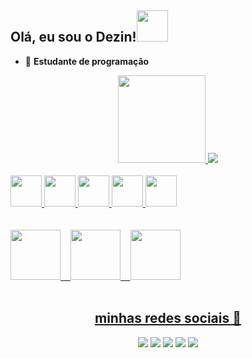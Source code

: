 ## Olá, eu sou o Dezin!<img src="https://media.giphy.com/media/12oufCB0MyZ1Go/giphy.gif" width="50">
- 👾 <b>Estudante de programação</b><br>
<div align="center">
  <a href="https://github.com/dezinelias">
  <img height="140em" src="https://github-readme-stats.vercel.app/api?username=dezinelias&show_icons=true&theme=midnight-purple&include_all_commits=true&count_private=true"/>
  <img src="https://github-readme-stats.vercel.app/api/top-langs/?username=dezinelias&layout=compact&theme=midnight-purple"/>
</div>
<div><br>
  
  <img height="50" width="50" src="https://cdn.jsdelivr.net/gh/devicons/devicon/icons/html5/html5-original.svg" />
  <img height="50" width="50" src="https://cdn.jsdelivr.net/gh/devicons/devicon/icons/css3/css3-original.svg" />
  <img height="50" width="50" src="https://cdn.jsdelivr.net/gh/devicons/devicon/icons/arduino/arduino-original.svg" />
  <img height="50" width="50" src="https://cdn.jsdelivr.net/gh/devicons/devicon/icons/python/python-original.svg" />
  <img height="50" width="50" src="https://cdn.jsdelivr.net/gh/devicons/devicon/icons/java/java-original.svg" /><br><br><br>
  <img height="80" width="80" src="https://cdn.jsdelivr.net/gh/devicons/devicon/icons/vscode/vscode-original-wordmark.svg" />   
  <img height="80" width="80" src="https://cdn.jsdelivr.net/gh/devicons/devicon/icons/pycharm/pycharm-original-wordmark.svg" />   
  <img height="80" width="80" src="https://cdn.jsdelivr.net/gh/devicons/devicon/icons/arduino/arduino-original-wordmark.svg" />
</div><br>
<center>
  <h2>minhas redes sociais 🤘</h2>
  <div>
  <a href="https://instagram.com/ohdezin" target="_blank"><img src="https://img.shields.io/badge/-Instagram-%23E4405F?style=for-the-badge&logo=instagram&logoColor=white"></a>
   <a href="https://br.pinterest/ohdezin" target="_blank"><img src="https://img.shields.io/badge/Pinterest-%23E60023.svg?&style=for-the-badge&logo=Pinterest&logoColor=white" target="_blank"></a>
       <a href="https://t.me/Kennymodz" target="_blank"><img src="https://img.shields.io/badge/Telegram-2CA5E0?style=for-the-badge&logo=telegram&logoColor=white" target="_blank"></a>
   <a href="https://twitter.com/oshithdezin" target="_blank"><img src="https://img.shields.io/badge/Twitter-1DA1F2?style=for-the-badge&logo=twitter&logoColor=white" target="_blank"></a>
  </a> <a href="https://www.youtube.com/channel/UCkn_dJMgjWDHhPAtmaVhqNw" target="_blank"><img src="https://img.shields.io/badge/YouTube-FF0000?style=for-the-badge&logo=youtube&logoColor=white" target="_blank"></a><br>
  </center>
</div>
